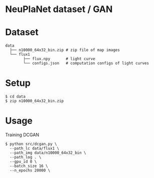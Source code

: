 NeuPlaNet dataset / GAN
===

# Dataset
```
data
  ├── n10000_64x32_bin.zip # zip file of map images
  └── flux1 
        ├── flux.npy       # light curve
        └── configs.json   # computation configs of light curves
```

# Setup
```
$ cd data
$ zip n10000_64x32_bin.zip
```

# Usage
Training DCGAN
```
$ python src/dcgan.py \
  --path_lc data/flux1 \
  --path_img data/n10000_64x32_bin \
  --path_log . \
  --gpu_id 0 \
  --batch_size 16 \
  --n_epochs 20000 \
```
